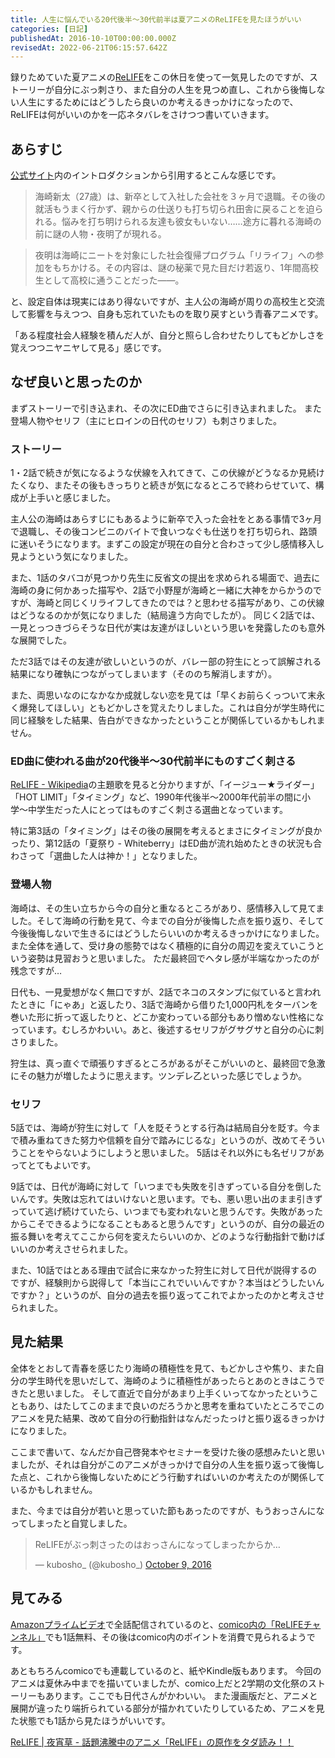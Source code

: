 ```yaml
---
title: 人生に悩んでいる20代後半〜30代前半は夏アニメのReLIFEを見たほうがいい
categories: [日記]
publishedAt: 2016-10-10T00:00:00.000Z
revisedAt: 2022-06-21T06:15:57.642Z
---
```


録りためていた夏アニメの[ReLIFE](http://relife-anime.com/)をこの休日を使って一気見したのですが、ストーリーが自分にぶっ刺さり、また自分の人生を見つめ直し、これから後悔しない人生にするためにはどうしたら良いのか考えるきっかけになったので、ReLIFEは何がいいのかを一応ネタバレをさけつつ書いていきます。

## あらすじ

[公式サイト](http://relife-anime.com/story/introduction.html)内のイントロダクションから引用するとこんな感じです。

> 海崎新太（27歳）は、新卒として入社した会社を３ヶ月で退職。その後の就活もうまく行かず、親からの仕送りも打ち切られ田舎に戻ることを迫られる。悩みを打ち明けられる友達も彼女もいない……途方に暮れる海崎の前に謎の人物・夜明了が現れる。

> 夜明は海崎にニートを対象にした社会復帰プログラム「リライフ」への参加をもちかける。その内容は、謎の秘薬で見た目だけ若返り、1年間高校生として高校に通うことだった――。

と、設定自体は現実にはあり得ないですが、主人公の海崎が周りの高校生と交流して影響を与えつつ、自身も忘れていたものを取り戻すという青春アニメです。

「ある程度社会人経験を積んだ人が、自分と照らし合わせたりしてもどかしさを覚えつつニヤニヤして見る」感じです。

## なぜ良いと思ったのか

まずストーリーで引き込まれ、その次にED曲でさらに引き込まれました。
また登場人物やセリフ（主にヒロインの日代のセリフ）も刺さりました。

### ストーリー

1・2話で続きが気になるような伏線を入れてきて、この伏線がどうなるか見続けたくなり、またその後もきっちりと続きが気になるところで終わらせていて、構成が上手いと感じました。

主人公の海崎はあらすじにもあるように新卒で入った会社をとある事情で3ヶ月で退職し、その後コンビニのバイトで食いつなぐも仕送りを打ち切られ、路頭に迷いそうになります。まずこの設定が現在の自分と合わさって少し感情移入し見ようという気になりました。

また、1話のタバコが見つかり先生に反省文の提出を求められる場面で、過去に海崎の身に何かあった描写や、2話で小野屋が海崎と一緒に大神をからかうのですが、海崎と同じくリライフしてきたのでは？と思わせる描写があり、この伏線はどうなるのかが気になりました（結局違う方向でしたが）。
同じく2話では、一見とっつきづらそうな日代が実は友達がほしいという思いを発露したのも意外な展開でした。

ただ3話ではその友達が欲しいというのが、バレー部の狩生にとって誤解される結果になり確執につながってしまいます（そののち解消しますが）。

また、両思いなのになかなか成就しない恋を見ては「早くお前らくっついて末永く爆発してほしい」ともどかしさを覚えたりしました。これは自分が学生時代に同じ経験をした結果、告白ができなかったということが関係しているかもしれません。

### ED曲に使われる曲が20代後半〜30代前半にものすごく刺さる

[ReLIFE \- Wikipedia](https://ja.wikipedia.org/wiki/ReLIFE#.E4.B8.BB.E9.A1.8C.E6.AD.8C)の主題歌を見ると分かりますが、「イージュー★ライダー」「HOT LIMIT」「タイミング」など、1990年代後半〜2000年代前半の間に小学〜中学生だった人にとってはものすごく刺さる選曲となっています。

特に第3話の「タイミング」はその後の展開を考えるとまさにタイミングが良かったり、第12話の「夏祭り - Whiteberry」はED曲が流れ始めたときの状況も合わさって「選曲した人は神か！」となりました。

### 登場人物

海崎は、その生い立ちから今の自分と重なるところがあり、感情移入して見てました。そして海崎の行動を見て、今までの自分が後悔した点を振り返り、そして今後後悔しないで生きるにはどうしたらいいのか考えるきっかけになりました。
また全体を通して、受け身の態勢ではなく積極的に自分の周辺を変えていこうという姿勢は見習おうと思いました。
ただ最終回でヘタレ感が半端なかったのが残念ですが…

日代も、一見愛想がなく無口ですが、2話でネコのスタンプに似ていると言われたときに「にゃあ」と返したり、3話で海崎から借りた1,000円札をターバンを巻いた形に折って返したりと、どこか変わっている部分もあり憎めない性格になっています。むしろかわいい。あと、後述するセリフがグサグサと自分の心に刺さりました。

狩生は、真っ直ぐで頑張りすぎるところがあるがそこがいいのと、最終回で急激にその魅力が増したように思えます。ツンデレ乙といった感じでしょうか。

### セリフ

5話では、海崎が狩生に対して「人を貶そうとする行為は結局自分を貶す。今まで積み重ねてきた努力や信頼を自分で踏みにじるな」というのが、改めてそういうことをやらないようにしようと思いました。
5話はそれ以外にも名ゼリフがあってとてもよいです。

9話では、日代が海崎に対して「いつまでも失敗を引きずっている自分を倒したいんです。失敗は忘れてはいけないと思います。でも、悪い思い出のまま引きずっていて逃げ続けていたら、いつまでも変われないと思うんです。失敗があったからこそできるようになることもあると思うんです」というのが、自分の最近の振る舞いを考えてここから何を変えたらいいのか、どのような行動指針で動けばいいのか考えさせられました。

また、10話ではとある理由で試合に来なかった狩生に対して日代が説得するのですが、経験則から説得して「本当にこれでいいんですか？本当はどうしたいんですか？」というのが、自分の過去を振り返ってこれでよかったのかと考えさせられました。

## 見た結果

全体をとおして青春を感じたり海崎の積極性を見て、もどかしさや焦り、また自分の学生時代を思いだして、海崎のように積極性があったらとあのときはこうできたと思いました。
そして直近で自分があまり上手くいってなかったということもあり、はたしてこのままで良いのだろうかと思考を重ねていたところでこのアニメを見た結果、改めて自分の行動指針はなんだったっけと振り返るきっかけになりました。

ここまで書いて、なんだか自己啓発本やセミナーを受けた後の感想みたいと思いましたが、それは自分がこのアニメがきっかけで自分の人生を振り返って後悔した点と、これから後悔しないためにどう行動すればいいのか考えたのが関係しているかもしれません。

また、今までは自分が若いと思っていた節もあったのですが、もうおっさんになってしまったと自覚しました。

<blockquote class="twitter-tweet" data-lang="en"><p lang="ja" dir="ltr">ReLIFEがぶっ刺さったのはおっさんになってしまったからか…</p>&mdash; kubosho_ (@kubosho_) <a href="https://twitter.com/kubosho_/status/785107773713358848">October 9, 2016</a></blockquote>

## 見てみる

[Amazonプライムビデオ](https://www.amazon.co.jp/dp/B01HDFJNHU)で全話配信されているのと、[comico内の「ReLIFEチャンネル」](http://www.comico.jp/special/index.nhn)でも1話無料、その後はcomico内のポイントを消費で見られるようです。

あともちろんcomicoでも連載しているのと、紙やKindle版もあります。
今回のアニメは夏休み中までを描いていましたが、comico上だと2学期の文化祭のストーリーもあります。ここでも日代さんがかわいい。
また漫画版だと、アニメと展開が違ったり端折られている部分が描かれていたりしているため、アニメを見た状態でも1話から見たほうがいいです。

[ReLIFE \| 夜宵草 \- 話題沸騰中のアニメ「ReLIFE」の原作をタダ読み！！](http://www.comico.jp/articleList.nhn?titleNo=2)
